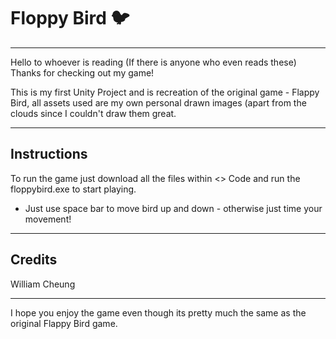 # Floppy Bird 🐦

--- 

Hello to whoever is reading (If there is anyone who even reads these)
Thanks for checking out my game!

This is my first Unity Project and is recreation of the original game - Flappy Bird, all assets used are my own personal drawn images (apart from the clouds since I couldn't draw them great.

---

## Instructions
To run the game just download all the files within <> Code and run the floppybird.exe to start playing.
* Just use space bar to move bird up and down - otherwise just time your movement!
--- 

## Credits 
William Cheung 

---

I hope you enjoy the game even though its pretty much the same as the original Flappy Bird game.
